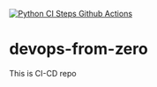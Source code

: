 [![Python CI Steps Github Actions](https://github.com/Yusufyalci/devops-from-zero/actions/workflows/main.yml/badge.svg)](https://github.com/Yusufyalci/devops-from-zero/actions/workflows/main.yml)

# devops-from-zero
This is CI-CD repo
